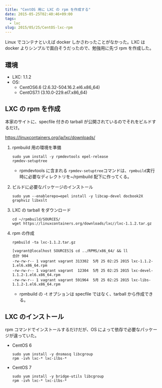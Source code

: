 ```yaml
---
title: "CentOS 用に LXC の rpm を作成する"
date: 2015-05-25T02:40:46+09:00
tags:
  - lxc
slug: 2015/05/25/CentOS-lxc-rpm
---
```


Linux でコンテナといえば docker しかさわったことがなかった。LXC は docker よりシンプルで面白そうだったので、勉強用に先づ rpm を作成した。

環境
----------------------------------------------------------------------

- LXC: 1.1.2
- OS:
    - CentOS6.6 (2.6.32-504.16.2.el6.x86_64)
    - CentOS7.1 (3.10.0-229.el7.x86_64)

<!--more-->

LXC の rpm を作成
----------------------------------------------------------------------
本家のサイトに、specfile 付きの tarball が公開されているのでそれをビルドするだけ。

https://linuxcontainers.org/ja/lxc/downloads/

1. rpmbuild 用の環境を準備

    ```
    sudo yum install -y rpmdevtools epel-release
    rpmdev-setuptree
    ```
    - rpmdevtools に含まれる `rpmdev-setuptree`コマンドは、`rpmbuild`実行時に必要なディレクトリを~/rpmbuild 配下に作ってくる。

1. ビルドに必要なパッケージのインストール

    ```
    sudo yum --enablerepo=epel install -y libcap-devel docbook2X graphviz libxslt
    ```

1. LXC の tarball をダウンロード

    ```
    cd ~/rpmbuild/SOURCES/
    wget https://linuxcontainers.org/downloads/lxc//lxc-1.1.2.tar.gz
    ```

1. rpm の作成
    
    ```
    rpmbuild -ta lxc-1.1.2.tar.gz
    ```
    ```
    [vagrant@localhost SOURCES]$ cd ../RPMS/x86_64/ && ll
    合計 904
    -rw-rw-r-- 1 vagrant vagrant 313302  5月 25 02:25 2015 lxc-1.1.2-1.el6.x86_64.rpm
    -rw-rw-r-- 1 vagrant vagrant  12304  5月 25 02:25 2015 lxc-devel-1.1.2-1.el6.x86_64.rpm
    -rw-rw-r-- 1 vagrant vagrant 591964  5月 25 02:25 2015 lxc-libs-1.1.2-1.el6.x86_64.rpm
    ```
    - rpmbuild の -t オプションは specfile ではなく、tarball から作成できる。


LXC のインストール
----------------------------------------------------------------------
rpm コマンドでインストールするだけだが、OS によって依存で必要なパッケージが違っていた。

- CentOS 6

    ```
    sudo yum install -y dnsmasq libcgroup
    rpm -ivh lxc-* lxc-ilbs-*
    ```

- CentOS 7

    ```
    sudo yum install -y bridge-utils libcgroup
    rpm -ivh lxc-* lxc-ilbs-*
    ```
